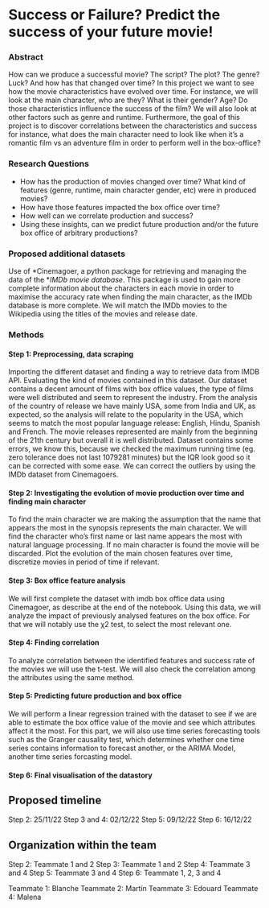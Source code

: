 # Success or Failure? Predict the success of your future movie!
### Abstract

How can we produce a successful movie? The script? The plot? The genre? Luck? And how has that changed over time? In this project we want to see how the movie characteristics have evolved over time. For instance, we will look at the main character, who are they? What is their gender? Age? Do those characteristics influence the success of the film? We will also look at other factors such as genre and runtime. Furthermore, the goal of this project is to discover correlations between the characteristics and success for instance, what does the main character need to look like when it’s a romantic film vs an adventure film in order to perform well in the box-office?

### Research Questions

- How has the production of movies changed over time? What kind of features (genre, runtime, main character gender, etc) were in produced movies?
- How have those features impacted the box office over time?
- How well can we correlate production and success?
- Using these insights, can we predict future production and/or the future box office of arbitrary productions?



### Proposed additional datasets

Use of *Cinemagoer, a python package for retrieving and managing the data of the **IMDb movie database*. This package is used to gain more complete information about the characters in each movie in order to maximise the accuracy rate when finding the main character, as the IMDb database is more complete. We will match the IMDb movies to the Wikipedia using the titles of the movies and release date.

### Methods

#### Step 1: Preprocessing, data scraping
Importing the different dataset and finding a way to retrieve data from IMDB API. Evaluating the kind of movies contained in this dataset. Our dataset contains a decent amount of films with box office values, the type of films were well distributed and seem to represent the industry. From the analysis of the country of release we have mainly USA, some from India and UK, as expected, so the analysis will relate to the popularity in the USA, which seems to match the most popular language release: English, Hindu, Spanish and French. The movie releases represented are mainly from the beginning of the 21th century but overall it is well distributed. Dataset contains some errors, we know this, because we checked the maximum running time (eg. zero tolerance does not last 1079281 minutes) but the IQR look good so it can be corrected with some ease. We can correct the outliers by using the IMDb dataset from Cinemagoers.

#### Step 2: Investigating the evolution of movie production over time and finding main character
To find the main character we are making the assumption that the name that appears the most in the synopsis represents the main character. We will find the character who’s first name or last name appears the most with natural language processing. If no main character is found the movie will be discarded.
Plot the evolution of the main chosen features over time, discretize movies in period of time if relevant.
    
#### Step 3: Box office feature analysis
We will first complete the dataset with imdb box office data using Cinemagoer, as describe at the end of the notebook. Using this data, we will analyze the impact of previously analysed features on the box office. For that we will notably use the χ2 test, to select the most relevant one.
    
#### Step 4: Finding correlation
To analyze correlation between the identified features and success rate of the movies we will use the t-test. We will also check the correlation among the attributes using the same method.
    
    
#### Step 5: Predicting future production and box office
We will perform a linear regression trained with the dataset to see if we are able to estimate the box office value of the movie and see which attributes affect it the most. For this part, we will also use time series forecasting tools such as the Granger causality test, which determines whether one time series contains information to forecast another, or the ARIMA Model, another time series forcasting model.
    
#### Step 6: Final visualisation of the datastory

## Proposed timeline
Step 2: 25/11/22
Step 3 and 4: 02/12/22
Step 5: 09/12/22
Step 6: 16/12/22

## Organization within the team
Step 2: Teammate 1 and 2
Step 3: Teammate 1 and 2
Step 4: Teammate 3 and 4
Step 5: Teammate 3 and 4
Step 6: Teammate 1, 2, 3 and 4

Teammate 1: Blanche
Teammate 2: Martin
Teammate 3: Edouard
Teammate 4: Malena